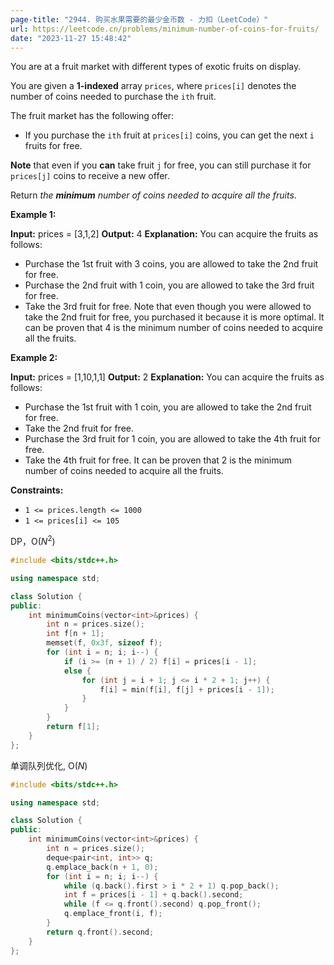 ```yaml
---
page-title: "2944. 购买水果需要的最少金币数 - 力扣（LeetCode）"
url: https://leetcode.cn/problems/minimum-number-of-coins-for-fruits/
date: "2023-11-27 15:48:42"
---
```

You are at a fruit market with different types of exotic fruits on display.

You are given a **1-indexed** array `prices`, where `prices[i]` denotes the number of coins needed to purchase the `ith` fruit.

The fruit market has the following offer:

-   If you purchase the `ith` fruit at `prices[i]` coins, you can get the next `i` fruits for free.

**Note** that even if you **can** take fruit `j` for free, you can still purchase it for `prices[j]` coins to receive a new offer.

Return *the **minimum** number of coins needed to acquire all the fruits*.

**Example 1:**

**Input:** prices = \[3,1,2\]
**Output:** 4
**Explanation:** You can acquire the fruits as follows:
- Purchase the 1st fruit with 3 coins, you are allowed to take the 2nd fruit for free.
- Purchase the 2nd fruit with 1 coin, you are allowed to take the 3rd fruit for free.
- Take the 3rd fruit for free.
Note that even though you were allowed to take the 2nd fruit for free, you purchased it because it is more optimal.
It can be proven that 4 is the minimum number of coins needed to acquire all the fruits.

**Example 2:**

**Input:** prices = \[1,10,1,1\]
**Output:** 2
**Explanation:** You can acquire the fruits as follows:
- Purchase the 1st fruit with 1 coin, you are allowed to take the 2nd fruit for free.
- Take the 2nd fruit for free.
- Purchase the 3rd fruit for 1 coin, you are allowed to take the 4th fruit for free.
- Take the 4th fruit for free.
It can be proven that 2 is the minimum number of coins needed to acquire all the fruits.

**Constraints:**

-   `1 <= prices.length <= 1000`
-   `1 <= prices[i] <= 105`

DP，O($N^2$)
```cpp
#include <bits/stdc++.h>

using namespace std;

class Solution {
public:
    int minimumCoins(vector<int>&prices) {
        int n = prices.size();
        int f[n + 1];
        memset(f, 0x3f, sizeof f);
        for (int i = n; i; i--) {
            if (i >= (n + 1) / 2) f[i] = prices[i - 1];
            else {
                for (int j = i + 1; j <= i * 2 + 1; j++) {
                    f[i] = min(f[i], f[j] + prices[i - 1]);
                }
            }
        }
        return f[1];
    }
};
```

单调队列优化, O($N$)
```cpp
#include <bits/stdc++.h>

using namespace std;

class Solution {
public:
    int minimumCoins(vector<int>&prices) {
        int n = prices.size();
        deque<pair<int, int>> q;
        q.emplace_back(n + 1, 0);
        for (int i = n; i; i--) {
            while (q.back().first > i * 2 + 1) q.pop_back();
            int f = prices[i - 1] + q.back().second;
            while (f <= q.front().second) q.pop_front();
            q.emplace_front(i, f);
        }
        return q.front().second;
    }
};
```